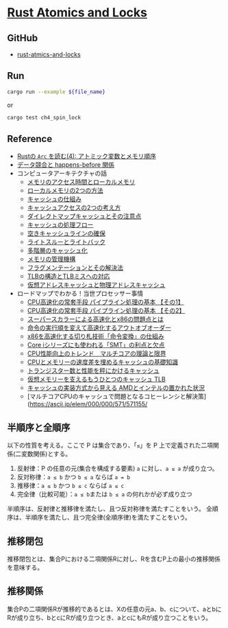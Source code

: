 # [Rust Atomics and Locks](https://marabos.nl/atomics/)

## GitHub

- [rust-atmics-and-locks](https://github.com/m-ou-se/rust-atomics-and-locks)

## Run

```bash
cargo run --example ${file_name}
```

or

```bash
cargo test ch4_spin_lock
```

## Reference

- [Rustの `Arc` を読む(4): アトミック変数とメモリ順序](https://qiita.com/qnighy/items/b3b728adf5e4a3f1a841)
- [データ競合と happens-before 関係](https://uchan.hateblo.jp/entry/2020/06/19/185152)
- コンピュータアーキテクチャの話
  - [メモリのアクセス時間とローカルメモリ](https://news.mynavi.jp/techplus/article/architecture-135/)
  - [ローカルメモリの2つの方法](https://news.mynavi.jp/techplus/article/architecture-136/)
  - [キャッシュの仕組み](https://news.mynavi.jp/techplus/article/architecture-137/)
  - [キャッシュアクセスの2つの考え方](https://news.mynavi.jp/techplus/article/architecture-138/)
  - [ダイレクトマップキャッシュとその注意点](https://news.mynavi.jp/techplus/article/architecture-139/)
  - [キャッシュの処理フロー](https://news.mynavi.jp/techplus/article/architecture-140/)
  - [空きキャッシュラインの確保](https://news.mynavi.jp/techplus/article/architecture-141/)
  - [ライトスルーとライトバック](https://news.mynavi.jp/techplus/article/architecture-142/)
  - [多階層のキャッシュ化](https://news.mynavi.jp/techplus/article/architecture-143/)
  - [メモリの管理機構](https://news.mynavi.jp/techplus/article/architecture-144/)
  - [フラグメンテーションとその解決法](https://news.mynavi.jp/techplus/article/architecture-145/)
  - [TLBの構造とTLBミスへの対応](https://news.mynavi.jp/techplus/article/architecture-146/)
  - [仮想アドレスキャッシュと物理アドレスキャッシュ](https://news.mynavi.jp/techplus/article/architecture-147/)
- ロードマップでわかる！当世プロセッサー事情
    - [CPU高速化の常套手段 パイプライン処理の基本 【その1】](https://ascii.jp/elem/000/000/552/552029/)
    - [CPU高速化の常套手段 パイプライン処理の基本 【その2】](https://ascii.jp/elem/000/000/553/553627/)
    - [スーパースカラーによる高速化とx86の問題点とは](https://ascii.jp/elem/000/000/555/555471/)
    - [命令の実行順を変えて高速化するアウトオブオーダー](https://ascii.jp/elem/000/000/557/557227/)
    - [x86を高速化する切り札技術「命令変換」の仕組み](https://ascii.jp/elem/000/000/558/558788/)
    - [Core iシリーズにも使われる「SMT」の利点と欠点](https://ascii.jp/elem/000/000/560/560386/)
    - [CPU性能向上のトレンド　マルチコアの理論と限界](https://ascii.jp/elem/000/000/561/561198/)
    - [CPUとメモリーの速度差を埋めるキャッシュの基礎知識](https://ascii.jp/elem/000/000/563/563800/)
    - [トランジスター数と性能を秤にかけるキャッシュ](https://ascii.jp/elem/000/000/566/566519/)
    - [仮想メモリーを支えるもうひとつのキャッシュ TLB](https://ascii.jp/elem/000/000/567/567889/)
    - [キャッシュの実装方式から見える AMDとインテルの置かれた状況](https://ascii.jp/elem/000/000/569/569422/)
    - [マルチコアCPUのキャッシュで問題となるコヒーレンシと解決策](https://ascii.jp/elem/000/000/571/571155/

## 半順序と全順序

以下の性質を考える。ここで P は集合であり、「`≤`」を P 上で定義された二項関係(二変数関係)とする。

1. 反射律：P の任意の元(集合を構成する要素) `a` に対し、`a ≤ a` が成り立つ。
2. 反対称律：`a ≤ b` かつ `b ≤ a` ならば `a = b`
3. 推移律：`a ≤ b` かつ `b ≤ c` ならば `a ≤ c`
4. 完全律（比較可能）：`a ≤ b`または `b ≤ a` の何れかが必ず成り立つ

半順序は、反射律と推移律を満たし、且つ反対称律を満たすことをいう。
全順序は、半順序を満たし、且つ完全律(全順序律)を満たすことをいう。

## 推移閉包

推移閉包とは、集合Pにおける二項関係Rに対し、Rを含むP上の最小の推移関係を意味する。

## 推移関係

集合Pの二項関係Rが推移的であるとは、Xの任意の元a、b、cについて、aとbにRが成り立ち、bとcにRが成り立つとき、aとcにもRが成り立つことをいう。
